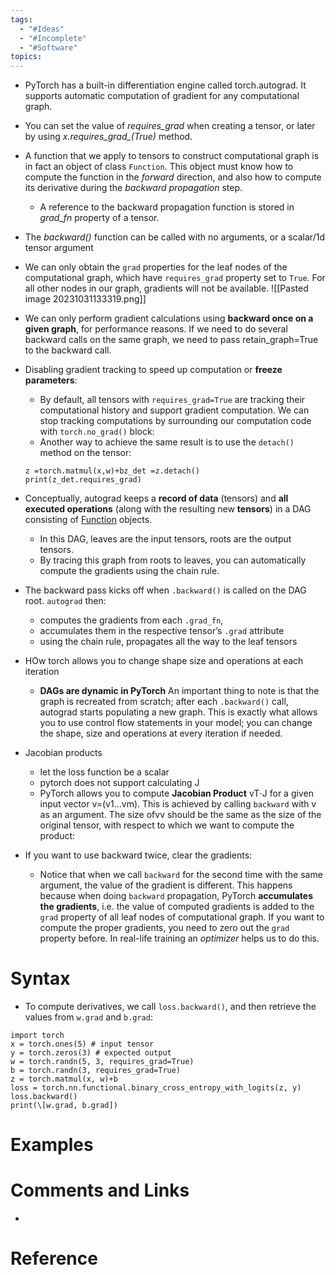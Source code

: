 ```yaml
---
tags:
  - "#Ideas"
  - "#Incomplete"
  - "#Software"
topics:
---
```

- PyTorch has a built-in differentiation engine called torch.autograd. It supports automatic computation of gradient for any computational graph.
- You can set the value of *requires_grad* when creating a tensor, or later by using *x.requires_grad_(True)* method.
- A function that we apply to tensors to construct computational graph is in fact an object of class `Function`. This object must know how to compute the function in the _forward_ direction, and also how to compute its derivative during the _backward propagation_ step.
    - A reference to the backward propagation function is stored in *grad_fn* property of a tensor.
- The *backward()* function can be called with no arguments, or a scalar/1d tensor argument
- We can only obtain the `grad` properties for the leaf nodes of the computational graph, which have `requires_grad` property set to `True`. For all other nodes in our graph, gradients will not be available.
    ![[Pasted image 20231031133319.png]]
- We can only perform gradient calculations using **backward once on a given graph**, for performance reasons. If we need to do several backward calls on the same graph, we need to pass retain_graph=True to the backward call.
- Disabling gradient tracking to speed up computation or **freeze parameters**:
    - By default, all tensors with `requires_grad=True` are tracking their computational history and support gradient computation. We can stop tracking computations by surrounding our computation code with `torch.no_grad()` block:
    - Another way to achieve the same result is to use the `detach()` method on the tensor:
    
    ```
    z =torch.matmul(x,w)+bz_det =z.detach()
    print(z_det.requires_grad)
    ```
    
- Conceptually, autograd keeps a **record of data** (tensors) and **all executed operations** (along with the resulting new **tensors**) in a DAG consisting of [Function](https://pytorch.org/docs/stable/autograd.html#torch.autograd.Function) objects.
    
    - In this DAG, leaves are the input tensors, roots are the output tensors.
    - By tracing this graph from roots to leaves, you can automatically compute the gradients using the chain rule.
- The backward pass kicks off when `.backward()` is called on the DAG root. `autograd` then:
    
    - computes the gradients from each `.grad_fn`,
    - accumulates them in the respective tensor’s `.grad` attribute
    - using the chain rule, propagates all the way to the leaf tensors
- HOw torch allows you to change shape size and operations at each iteration
    
    - **DAGs are dynamic in PyTorch** An important thing to note is that the graph is recreated from scratch; after each `.backward()` call, autograd starts populating a new graph. This is exactly what allows you to use control flow statements in your model; you can change the shape, size and operations at every iteration if needed.
- Jacobian products
    
    - let the loss function be a scalar
    - pytorch does not support calculating J
    - PyTorch allows you to compute **Jacobian Product** vT⋅J for a given input vector v=(v1…vm). This is achieved by calling `backward` with v as an argument. The size ofvv should be the same as the size of the original tensor, with respect to which we want to compute the product:
- If you want to use backward twice, clear the gradients:
    
    - Notice that when we call `backward` for the second time with the same argument, the value of the gradient is different. This happens because when doing `backward` propagation, PyTorch **accumulates the gradients**, i.e. the value of computed gradients is added to the `grad` property of all leaf nodes of computational graph. If you want to compute the proper gradients, you need to zero out the `grad` property before. In real-life training an _optimizer_ helps us to do this.
# Syntax

- To compute derivatives, we call `loss.backward()`, and then retrieve the values from `w.grad` and `b.grad`:
```
import torch
x = torch.ones(5) # input tensor 
y = torch.zeros(3) # expected output 
w = torch.randn(5, 3, requires_grad=True) 
b = torch.randn(3, requires_grad=True) 
z = torch.matmul(x, w)+b 
loss = torch.nn.functional.binary_cross_entropy_with_logits(z, y)
loss.backward() 
print(\[w.grad, b.grad])
```
    

# Examples

# Comments and Links
- 
# Reference